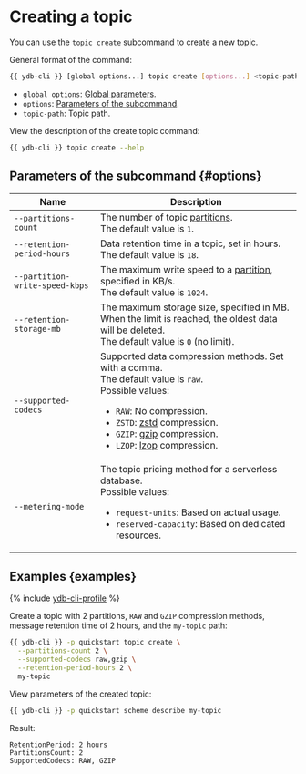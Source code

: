 # Creating a topic

You can use the `topic create` subcommand to create a new topic.

General format of the command:

```bash
{{ ydb-cli }} [global options...] topic create [options...] <topic-path>
```

* `global options`: [Global parameters](commands/global-options.md).
* `options`: [Parameters of the subcommand](#options).
* `topic-path`: Topic path.

View the description of the create topic command:

```bash
{{ ydb-cli }} topic create --help
```

## Parameters of the subcommand {#options}

| Name | Description |
---|---
| `--partitions-count` | The number of topic [partitions](../../concepts/topic.md#partitioning).<br/>The default value is `1`. |
| `--retention-period-hours` | Data retention time in a topic, set in hours.<br/>The default value is `18`. |
| `--partition-write-speed-kbps` | The maximum write speed to a [partition](../../concepts/topic.md#partitioning), specified in KB/s.<br/>The default value is `1024`. |
| `--retention-storage-mb` | The maximum storage size, specified in MB. When the limit is reached, the oldest data will be deleted.<br/>The default value is `0` (no limit). |
| `--supported-codecs` | Supported data compression methods. Set with a comma.<br/>The default value is `raw`.<br/>Possible values:<ul><li>`RAW`: No compression.</li><li>`ZSTD`: [zstd](https://en.wikipedia.org/wiki/Zstandard) compression.</li><li>`GZIP`: [gzip](https://en.wikipedia.org/wiki/Gzip) compression.</li><li>`LZOP`: [lzop](https://en.wikipedia.org/wiki/Lzop) compression.</li></ul> |
| `--metering-mode` | The topic pricing method for a serverless database.<br/>Possible values:<ul><li>`request-units`: Based on actual usage.</li><li>`reserved-capacity`: Based on dedicated resources.</li></ul> |

## Examples {examples}

{% include [ydb-cli-profile](../../_includes/ydb-cli-profile.md) %}

Create a topic with 2 partitions, `RAW` and `GZIP` compression methods, message retention time of 2 hours, and the `my-topic` path:

```bash
{{ ydb-cli }} -p quickstart topic create \
  --partitions-count 2 \
  --supported-codecs raw,gzip \
  --retention-period-hours 2 \
  my-topic
```

View parameters of the created topic:

```bash
{{ ydb-cli }} -p quickstart scheme describe my-topic
```

Result:

```text
RetentionPeriod: 2 hours
PartitionsCount: 2
SupportedCodecs: RAW, GZIP
```

